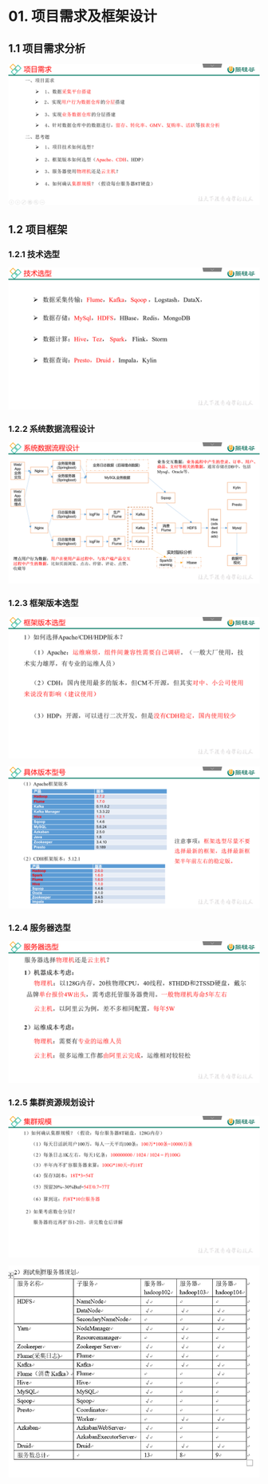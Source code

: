 # 01. 项目需求及框架设计

## 1.1 项目需求分析

![](../../resource/00_数据仓库/01_项目需求及架构设计/2020-02-28-11-10-32.png)

## 1.2 项目框架

### 1.2.1 技术选型

![](../../resource/00_数据仓库/01_项目需求及架构设计/2020-02-28-11-12-09.png)

### 1.2.2 系统数据流程设计

![](../../resource/00_数据仓库/01_项目需求及架构设计/2020-02-28-11-12-42.png)

### 1.2.3 框架版本选型

![](../../resource/00_数据仓库/01_项目需求及架构设计/2020-02-28-11-13-17.png)

![](../../resource/00_数据仓库/01_项目需求及架构设计/2020-02-28-11-13-40.png)

### 1.2.4 服务器选型

![](../../resource/00_数据仓库/01_项目需求及架构设计/2020-02-28-11-14-06.png)

### 1.2.5 集群资源规划设计

![](../../resource/00_数据仓库/01_项目需求及架构设计/2020-02-28-11-14-47.png)

![](../../resource/00_数据仓库/01_项目需求及架构设计/2020-02-28-11-15-53.png)